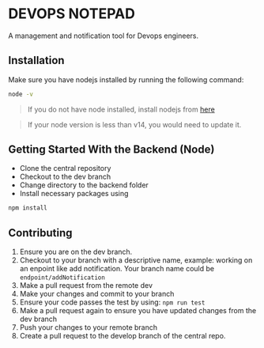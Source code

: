 # DEVOPS NOTEPAD

A management and notification tool for Devops engineers.

## Installation
Make sure you have nodejs installed by running the following command:

```bash
node -v
```
> If you do not have node installed, install nodejs from [here](https://nodejs.org/en/download/)

> If your node version is less than v14, you would need to update it.

## Getting Started With the Backend (Node)

* Clone the central repository
* Checkout to the dev branch
* Change directory to the backend folder
* Install necessary packages using
```bash
npm install
```
## Contributing
1. Ensure you are on the dev branch.
2. Checkout to your branch with a descriptive name, example: working on an enpoint like add notification. Your branch name could be
`endpoint/addNotification`
3. Make a pull request from the remote dev
4. Make your changes and commit to your branch
5. Ensure your code passes the test by using: `npm run test`
6. Make a pull request again to ensure you have updated changes from the dev branch
7. Push your changes to your remote branch
8. Create a pull request to the develop branch of the central repo.
